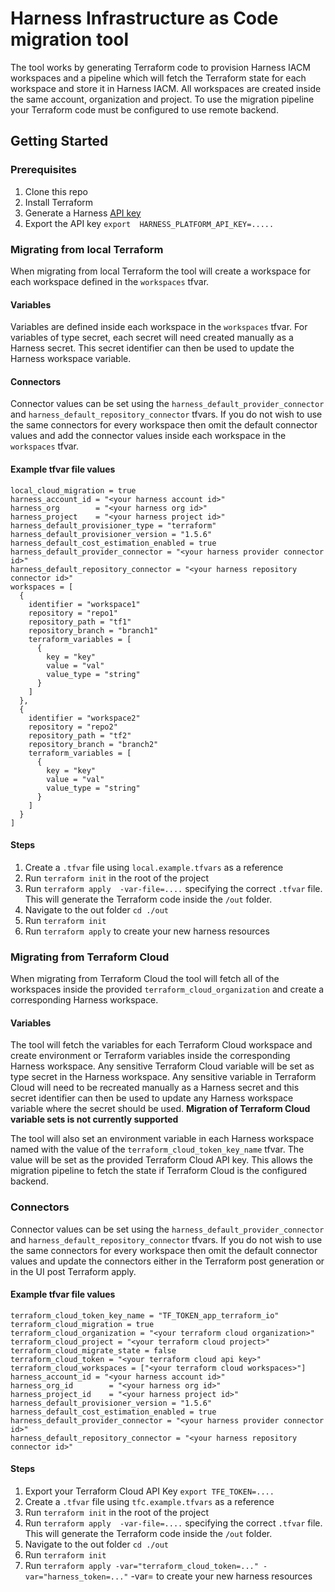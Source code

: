 # Harness Infrastructure as Code migration tool
The tool works by generating Terraform code to provision Harness IACM workspaces and a pipeline which will fetch the Terraform state for each workspace and store it in Harness IACM. All workspaces are created inside the same account, organization and project. To use the migration pipeline your Terraform code must be configured to use remote backend. 


## Getting Started
### Prerequisites
1. Clone this repo
2. Install Terraform
3. Generate a Harness [API key](https://developer.harness.io/docs/platform/automation/api/add-and-manage-api-keys/)
4. Export the API key ```export  HARNESS_PLATFORM_API_KEY=.....```

### Migrating from local Terraform
When migrating from local Terraform the tool will create a workspace for each workspace defined in the ```workspaces``` tfvar.

#### Variables
Variables are defined inside each workspace in the ```workspaces``` tfvar. For variables of type secret, each secret will need created manually as a Harness secret. This secret identifier can then be used to update the Harness workspace variable.

#### Connectors
Connector values can be set using the ```harness_default_provider_connector``` and ```harness_default_repository_connector``` tfvars. If you do not wish to use the same connectors for every workspace then omit the default connector values and add the connector values inside each workspace in the ```workspaces``` tfvar. 

#### Example tfvar file values
```
local_cloud_migration = true
harness_account_id = "<your harness account id>"
harness_org        = "<your harness org id>"
harness_project    = "<your harness project id>"
harness_default_provisioner_type = "terraform"
harness_default_provisioner_version = "1.5.6"
harness_default_cost_estimation_enabled = true
harness_default_provider_connector = "<your harness provider connector id>"
harness_default_repository_connector = "<your harness repository connector id>"
workspaces = [
  {
    identifier = "workspace1"
    repository = "repo1"
    repository_path = "tf1"
    repository_branch = "branch1"
    terraform_variables = [ 
      {
        key = "key"
        value = "val"
        value_type = "string"
      } 
    ]
  },
  {
    identifier = "workspace2"
    repository = "repo2"
    repository_path = "tf2"
    repository_branch = "branch2"
    terraform_variables = [ 
      {
        key = "key"
        value = "val"
        value_type = "string"
      } 
    ]
  }
]

```
#### Steps
1. Create a ```.tfvar``` file using ```local.example.tfvars``` as a reference
2. Run ```terraform init``` in the root of the project
3. Run ```terraform apply  -var-file=....``` specifying the correct ```.tfvar``` file. This will generate the Terraform code inside the ```/out``` folder.
4. Navigate to the out folder ```cd ./out```
5. Run ```terraform init``` 
6. Run ```terraform apply``` to create your new harness resources

### Migrating from Terraform Cloud
When migrating from Terraform Cloud the tool will fetch all of the workspaces inside the provided ```terraform_cloud_organization``` and create a corresponding Harness workspace.

#### Variables
The tool will fetch the variables for each Terraform Cloud workspace and create environment or Terraform variables inside the corresponding Harness workspace. Any sensitive Terraform Cloud variable will be set as type secret in the Harness workspace. Any sensitive variable in Terraform Cloud will need to be recreated manually as a Harness secret and this secret identifier can then be used to update any Harness workspace variable where the secret should be used. **Migration of Terraform Cloud variable sets is not currently supported**

The tool will also set an environment variable in each Harness workspace named with the value of the ```terraform_cloud_token_key_name``` tfvar. The value will be set as the provided Terraform Cloud API key. This allows the migration pipeline to fetch the state if Terraform Cloud is the configured backend.

### Connectors
Connector values can be set using the ```harness_default_provider_connector``` and ```harness_default_repository_connector``` tfvars. If you do not wish to use the same connectors for every workspace then omit the default connector values and update the connectors either in the Terraform post generation or in the UI post Terraform apply.


#### Example tfvar file values

```
terraform_cloud_token_key_name = "TF_TOKEN_app_terraform_io"
terraform_cloud_migration = true
terraform_cloud_organization = "<your terraform cloud organization>"
terraform_cloud_project = "<your terraform cloud project>"
terraform_cloud_migrate_state = false
terraform_cloud_token = "<your terraform cloud api key>"
terraform_cloud_workspaces = ["<your terraform cloud workspaces>"]
harness_account_id = "<your harness account id>"
harness_org_id        = "<your harness org id>"
harness_project_id    = "<your harness project id>"
harness_default_provisioner_version = "1.5.6"
harness_default_cost_estimation_enabled = true
harness_default_provider_connector = "<your harness provider connector id>"
harness_default_repository_connector = "<your harness repository connector id>"
```
#### Steps
1. Export your Terraform Cloud API Key ```export TFE_TOKEN=....```
1. Create a ```.tfvar``` file using ```tfc.example.tfvars``` as a reference
2. Run ```terraform init``` in the root of the project
3. Run ```terraform apply  -var-file=....``` specifying the correct ```.tfvar``` file. This will generate the Terraform code inside the ```/out``` folder.
4. Navigate to the out folder ```cd ./out```
5. Run ```terraform init``` 
6. Run ```terraform apply -var="terraform_cloud_token=..." -var="harness_token=..."``` -var= to create your new harness resources